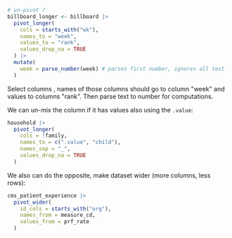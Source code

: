 ```r
# un-pivot ?  
billboard_longer <- billboard |>  
  pivot_longer(  
    cols = starts_with("wk"),  
    names_to = "week",  
    values_to = "rank",  
    values_drop_na = TRUE  
  ) |>  
  mutate(  
    week = parse_number(week) # parses first number, ignores all text  
  )
```

Select columns , names of those columns should go to column "week" and values to columns "rank". Then parse text to number for computations.

We can un-mix the column if it has values also using the `.value`:
```r
household |>  
  pivot_longer(  
    cols = !family,  
    names_to = c(".value", "child"),  
    names_sep = "_",  
    values_drop_na = TRUE  
  )
```

We also can do the opposite, make dataset wider (more columns, less rows):
```r
cms_patient_experience |>  
  pivot_wider(  
    id_cols = starts_with("org"),  
    names_from = measure_cd,  
    values_from = prf_rate  
  )
```

